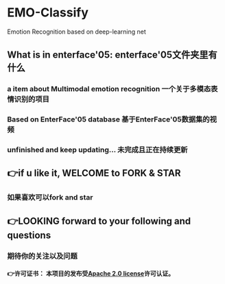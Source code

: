 # EMO-Classify
Emotion Recognition based on deep-learning net
##   What is in enterface'05: enterface'05文件夹里有什么
###     a item about Multimodal emotion recognition 一个关于多模态表情识别的项目
###     Based on EnterFace'05 database 基于EnterFace'05数据集的视频
###     unfinished and keep updating... 未完成且正在持续更新
## 👉if u like it, WELCOME to FORK & STAR 
### 如果喜欢可以fork and star
## 👉LOOKING forward to your following and questions 
### 期待你的关注以及问题
#### 👉许可证书： 本项目的发布受[Apache 2.0 license](https://www.apache.org/licenses/LICENSE-2.0.txt)许可认证。
